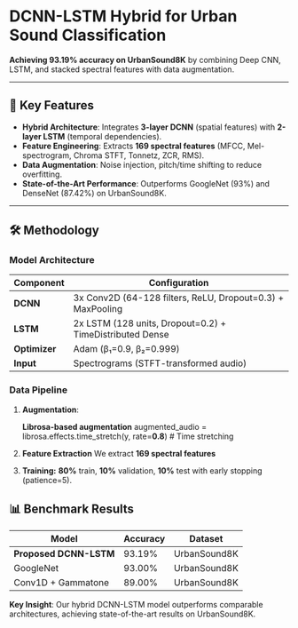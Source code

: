 # DCNN-LSTM Hybrid for Urban Sound Classification  

**Achieving 93.19% accuracy on UrbanSound8K** by combining Deep CNN, LSTM, and stacked spectral features with data augmentation.  

---

## 📌 Key Features  
- **Hybrid Architecture**: Integrates **3-layer DCNN** (spatial features) with **2-layer LSTM** (temporal dependencies).  
- **Feature Engineering**: Extracts **169 spectral features** (MFCC, Mel-spectrogram, Chroma STFT, Tonnetz, ZCR, RMS).  
- **Data Augmentation**: Noise injection, pitch/time shifting to reduce overfitting.  
- **State-of-the-Art Performance**: Outperforms GoogleNet (93%) and DenseNet (87.42%) on UrbanSound8K.  

---

## 🛠️ Methodology  
### **Model Architecture**  
| Component       | Configuration                          |  
|-----------------|----------------------------------------|  
| **DCNN**        | 3x Conv2D (64-128 filters, ReLU, Dropout=0.3) + MaxPooling |  
| **LSTM**        | 2x LSTM (128 units, Dropout=0.2) + TimeDistributed Dense  |  
| **Optimizer**   | Adam (β₁=0.9, β₂=0.999)               |  
| **Input**       | Spectrograms (STFT-transformed audio)  |  

### **Data Pipeline**  
1. **Augmentation**:  

   **Librosa-based augmentation** 
   augmented_audio = librosa.effects.time_stretch(y, rate=**0.8**)  # Time stretching
   
2. **Feature Extraction**
      We extract **169 spectral features**

3. **Training:** **80%** train, **10%** validation, **10%** test with early stopping (patience=5).

## 📊 Benchmark Results

| Model                  | Accuracy | Dataset       |
|------------------------|----------|---------------|
| **Proposed DCNN-LSTM** | 93.19%   | UrbanSound8K  |
| GoogleNet              | 93.00%   | UrbanSound8K  |
| Conv1D + Gammatone     | 89.00%   | UrbanSound8K  |

**Key Insight**: Our hybrid DCNN-LSTM model outperforms comparable architectures, achieving state-of-the-art results on UrbanSound8K.
